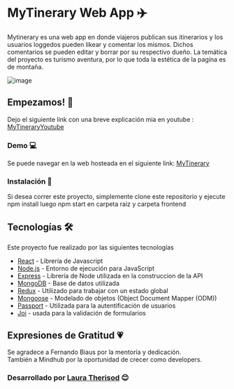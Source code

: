 # MyTinerary Web App ✈️

Mytinerary es una web app en donde viajeros publican sus itinerarios y los usuarios loggedos pueden likear y comentar los mismos. Dichos comentarios se pueden editar y borrar por su respectivo dueño. La temática del proyecto es turismo aventura, por lo que toda la estética de la pagína es de montaña.



 ![image](frontend/public/assets/mytinerary.gif)



## Empezamos! 🚀

Dejo el siguiente link con una breve explicación mia en youtube : [MyTineraryYoutube](https://youtu.be/Qu4meNVF-XM)

### Demo 💻

Se puede navegar en la web hosteada en el siguiente link: [MyTinerary](https://mytinerarytherisod.herokuapp.com/)

### Instalación 🔧

Si desea correr este proyecto, simplemente clone este repositorio  y ejecute 
npm install
luego
 npm start 
en carpeta raiz y carpeta frontend

## Tecnologías 🛠️

Este proyecto fue realizado por las siguientes tecnologías

* [React](https://reactjs.org/) - Librería de Javascript
* [Node.js](https://nodejs.org/en/) - Entorno de ejecución para JavaScript
* [Express](https://expressjs.com/) - Librería de Node utilizada en la construccion de la API
* [MongoDB](https://www.mongodb.com/) - Base de datos utilizada
* [Redux](https://react-redux.js.org/) -  Utilizado para trabajar con un estado global
* [Mongoose](https://mongoosejs.com/) - Modelado de objetos (Object Document Mapper (ODM))
* [Passport](http://www.passportjs.org/) - Utilizada para la autentificación de usuarios
* [Joi](https://www.npmjs.com/package/joi) - usada para la validación de formularios


## Expresiones de Gratitud 💗

Se agradece a Fernando Biaus por la mentoría y  dedicación. <br/>
También a Mindhub por la oportunidad de crecer como developers.


 ### Desarrollado por  [Laura Therisod](https://github.com/ltherisod/) 😊


